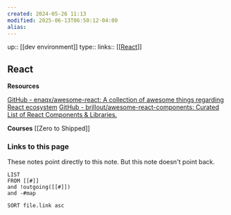 ```yaml
---
created: 2024-05-26 11:13
modified: 2025-06-13T06:50:12-04:00
alias: 
---
```

up::  [[dev environment]]
type::
links:: [[[React](https://react.dev/)]]
## React

**Resources**

[GitHub - enaqx/awesome-react: A collection of awesome things regarding React ecosystem](https://github.com/enaqx/awesome-react)
[GitHub - brillout/awesome-react-components: Curated List of React Components & Libraries.](https://github.com/brillout/awesome-react-components)

**Courses**
[[Zero to Shipped]]

### Links to this page
These notes point directly to this note. But this note doesn't point back.
```dataview
LIST
FROM [[#]]
and !outgoing([[#]])
and -#map

SORT file.link asc
```



